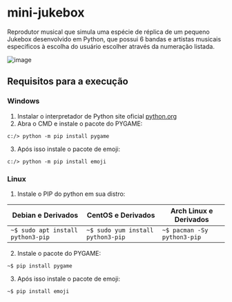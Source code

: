 # mini-jukebox
 Reprodutor musical que simula uma espécie de réplica de um pequeno Jukebox desenvolvido em Python, que possui 6 bandas e artistas musicais especificos à escolha do usuário escolher através da numeração listada.
 
![image](https://user-images.githubusercontent.com/96631538/156636019-67e77d8a-86df-4f4e-868f-6e943e5d886d.png)

 ## Requisitos para a execução
 ### Windows
 1. Instalar o interpretador de Python site oficial [python.org](https://www.python.org/downloads/)
 1. Abra o CMD e instale o pacote do PYGAME:
  ```
  c:/> python -m pip install pygame
  ```
 3. Após isso instale o pacote de emoji:
  ```
  c:/> python -m pip install emoji
  ```
 ### Linux
 1. Instale o PIP do python em sua distro:
    
  |Debian e Derivados | CentOS e Derivados | Arch Linux e Derivados |
  ---|---|---
  |`~$ sudo apt install python3-pip`| `~$ sudo yum install python3-pip` | `~$ pacman -Sy python3-pip` |
  
 2. Instale o pacote do PYGAME:
  ```
  ~$ pip install pygame
  ```
 3. Após isso instale o pacote de emoji:
  ```
  ~$ pip install emoji
  ```
